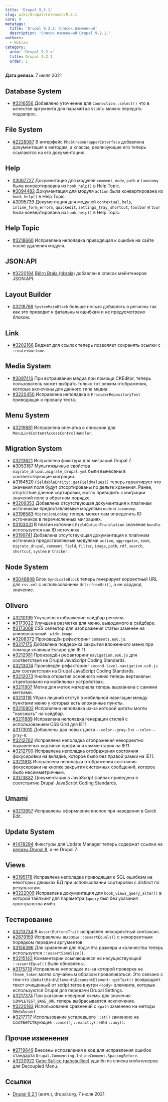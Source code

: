 ```yaml
---
title: 'Drupal 9.2.1'
slug: wiki/drupal/releases/9.2.1
core: 9
metatags:
  title: 'Drupal 9.2.1: Список изменений'
  description: 'Список изменений Drupal 9.2.1.'
authors:
  - Niklan
category:
  area: 'Drupal 9.2.x'
  title: Drupal 9.2.1
  order: 1
---
```


**Дата релиза**: 7 июля 2021

## Database System

* [#3216556](https://www.drupal.org/project/drupal/issues/3216556) Добавлено уточнение для `Connection::select()` что в качестве аргумента для параметра `$table` можно передать подзапрос.

## File System

* [#2228087](https://www.drupal.org/project/drupal/issues/2228087) В интерфейс `PhpStreamWrapperInterface` добавлена документация к методам, а классы, реализующие его теперь ссылаются на его документацию.

## Help

* [#3067727](https://www.drupal.org/project/drupal/issues/3067727) Документация для модулей `comment`, `node`, `path` и `taxonomy` была конвертирована из `hook_help()` в Help Topic.
* [#3094482](https://www.drupal.org/project/drupal/issues/3094482) Документация для модуля `action` была конвертирована из `hook_help()` в Help Topic.
* [#3095739](https://www.drupal.org/project/drupal/issues/3095739) Документация для модулей `contextual`, `help`, `inline_form_errors`, `quickedit`, `settings_tray`, `shortcut`, `toolbar`  и `tour` была конвертирована из `hook_help()` в Help Topic.

## Help Topic

* [#3218660](https://www.drupal.org/project/drupal/issues/3218660) Исправлена неполадка приводящая к ошибке на сайте после удаления модуля.

## JSON:API

* [#3220184](https://www.drupal.org/project/drupal/issues/3220184) [Björn Brala (bbrala)](https://www.drupal.org/u/bbrala) добавлен в список мейнтенеров JSON:API.

## Layout Builder

* [#3218766](https://www.drupal.org/project/drupal/issues/3218766) `SystemMainBlock` больше нельзя добавлять в регионы так как это приводит к фатальным ошибкам и не предусмотрено блоком.

## Link

* [#3202166](https://www.drupal.org/project/drupal/issues/3202166) Виджет для ссылок теперь позволяет сохранять ссылки с `:route<button>`.

## Media System

* [#3097416](https://www.drupal.org/project/drupal/issues/3097416) При встраивании медиа при помощи CKEditor, теперь пользователь может выбрать только тот режим отображения, которые включены для данного типа медиа.
* [#3220450](https://www.drupal.org/project/drupal/issues/3220450) Исправлена неполадка в `ProviderRepositoryTest` приводящая к провалу теста.

## Menu System

* [#3219881](https://www.drupal.org/project/drupal/issues/3219881) Исправлена опечатка в описании для `MenuLinkContentAccessControlHandler`.

## Migration System

* [#3213621](https://www.drupal.org/project/drupal/issues/3213621) Исправлена фикстура для миграций Drupal 7.
* [#3053167](https://www.drupal.org/project/drupal/issues/3053167) Мультиязычные свойства `migrate_drupal.migrate_drupal.yml` были вынесены в соответствующие миграции.
* [#3164520](https://www.drupal.org/project/drupal/issues/3164520) `FieldableEntity::getFieldValues()` теперь гарантирует что значения поля будут отсортированы по дельте хранения. Ранее, отсутствие данной сортировки, могло приводить к миграции значений поле в обратном порядке.
* [#3209353](https://www.drupal.org/project/drupal/issues/3209353) Добавлена отсутствующая документация к плагинам источникам предоставляемые модулями `node` и `taxonomy`.
* [#3196583](https://www.drupal.org/project/drupal/issues/3196583) `MigrationLookup` теперь может сам определить ID источников в перечисленных миграциях.
* [#3103031](https://www.drupal.org/project/drupal/issues/3103031) В плагин источник `FieldOptionTranslation` значение `bundle` используется как ID источника.
* [#3199741](https://www.drupal.org/project/drupal/issues/3199741) Добавлена отсутствующая документация к плагинам источника предоставляемые модулями `action`, `aggregator`, `book`, `migrate_drupal`, `comment`, `field`, `filter`, `image`, `path`, `rdf`, `search`, `shortcut`, `system` и `tracker`.

## Node System

* [#3048848](https://www.drupal.org/project/drupal/issues/3048848) Блок `SyndicateBlock` теперь генерирует корректный URL для `rss.xml` с использованием `Url::fromUri()`, а не хардкод значение.

## Olivero

* [#3210199](https://www.drupal.org/project/drupal/issues/3210199) Улучшено отображение сайдбар региона.
* [#3173022](https://www.drupal.org/project/drupal/issues/3173022) Улучшена разметка для меню, выводимого в сайдбаре.
* [#3173008](https://www.drupal.org/project/drupal/issues/3173008) CSS селектор для изображения статьи заменён на универсальный `.wide-image`.
* [#3208372](https://www.drupal.org/project/drupal/issues/3208372) Произведён рефакторинг `comments.es6.js`.
* [#3217175](https://www.drupal.org/project/drupal/issues/3217175) Добавлена поддержка закрытия вложенного меню при помощи клавиши Escape для IE 11.
* [#3212981](https://www.drupal.org/project/drupal/issues/3212981) Произведён рефакторинг `navigation.es6.js` для соответствия на Drupal JavaScript Coding Standards.
* [#3213074](https://www.drupal.org/project/drupal/issues/3213074) Произведён рефакторинг `second-level-navigation.es6.js` для соответствия на Drupal JavaScript Coding Standards.
* [#3212073](https://www.drupal.org/project/drupal/issues/3212073) Кнопка открытия основного меню теперь вертикальн отцентровано на мобильных устройствах.
* [#3211907](https://www.drupal.org/project/drupal/issues/3211907) Метка для меток материала теперь выравнена с самими метками.
* [#3213118](https://www.drupal.org/project/drupal/issues/3213118) Убран лишний отступ в мобильной навигации между пунктами меню у которых есть вложенные пункты.
* [#3210902](https://www.drupal.org/project/drupal/issues/3210902) Исправлена неполадка из-за которой цитаты могли "наезжать" на сайдбар.
* [#3211889](https://www.drupal.org/project/drupal/issues/3211889) Исправлена неполадка генерации стилей с использованием CSS Grid для IE11.
* [#3173010](https://www.drupal.org/project/drupal/issues/3173010) Добавлены два новых цвета `--color--gray-5` и `--color--gray-8`.
* [#3212702](https://www.drupal.org/project/drupal/issues/3212702) Исправлена неполадка отображения некорректно выравненых картинки профиля и комментария на IE11.
* [#3212700](https://www.drupal.org/project/drupal/issues/3212700) Исправлена неполадка отображения состояния фокусировки на вкладке, которое было без правой рамки на IE11.
* [#3211613](https://www.drupal.org/project/drupal/issues/3211613) Исправлена неполадка отображения состояния фокусировки на кнопке закрытия системных сообщений, которое было несимметричным.
* [#3173832](https://www.drupal.org/project/drupal/issues/3173832) Документация в JavaScript файлах приведена в соотствитие Drupal JavaScript Coding Standards.

## Umami

* [#3213957](https://www.drupal.org/project/drupal/issues/3213957) Исправлены оформление кнопок при наведении в Quick Edit.

## Update System

* [#1478294](https://www.drupal.org/project/drupal/issues/1478294) Фикстуры для Update Manager теперь содержат ссылки на [релизы Drupal 8](../../../../8/releases/index.md), а не Drupal 7.

## Views

* [#3195178](https://www.drupal.org/project/drupal/issues/3195178) Исправлена неполадка приводящая к SQL ошибкам на некоторых движках БД при использовании сортировки с distinct по результатам.
* [#3222009](https://www.drupal.org/project/drupal/issues/3222009) Исправлена документация для `hook_views_query_alter()` в которой тайпхинт для параметра `$query` был без указания пространства имён.

## Тестирование

* [#3213734](https://www.drupal.org/project/drupal/issues/3213734) В `AssertButtonsTrait` исправлен некорректный синтаксис.
* [#2879159](https://www.drupal.org/project/drupal/issues/2879159) Исправлены вызовы `::assertEquals()` с некорректным порядком передачи аргументов.
* [#3156396](https://www.drupal.org/project/drupal/issues/3156396) Для сравнений для подсчёта размера и количества теперь используется `::assertSameSize()`.
* [#3215143](https://www.drupal.org/project/drupal/issues/3215143) Комментарии ссылающиеся на несуществующий `::assertEqual()` были обновлены.
* [#3175718](https://www.drupal.org/project/drupal/issues/3175718) Исправлена неполадка из-за которой проверка на `theme_token` могла случайным образом проваливаться. Это связано с тем что `\Behat\Mink\Element\DocumentElement::getText()` возвращает текст очищенный от script тегов внутри `<body>` элемента, которые используются Drupal для передачи Drupal Settings.
* [#3217374](https://www.drupal.org/project/drupal/issues/3217374) При указании неверной схемы для значения `SIMPLETEST_BASE_URL` теперь выбрасывается исключение.
* [#3220183](https://www.drupal.org/project/drupal/issues/3220183) Использование сравнений с `xpath` заменено на методы WebAssert.
* [#3217717](https://www.drupal.org/project/drupal/issues/3217717) Использование устаревшего `::at()` заменено на соответствующие `::once()`, `::exactly()` или `::any()`.

## Прочие изменения

* [#2719649](https://www.drupal.org/project/drupal/issues/2719649) Внесены исправления в код для исправления ошибок стандарта `Drupal.Commenting.InlineComment.SpacingBefore`.
* [#3220922](https://www.drupal.org/project/drupal/issues/3220922) [Gabe Sullice (gabesullice)](https://www.drupal.org/u/gabesullice) удалён из списка мейнтенеров для Decoupled Menu.

## Ссылки

- [Drupal 9.2.1](https://www.drupal.org/project/drupal/releases/9.2.1) (англ.), drupal.org, 7 июля 2021